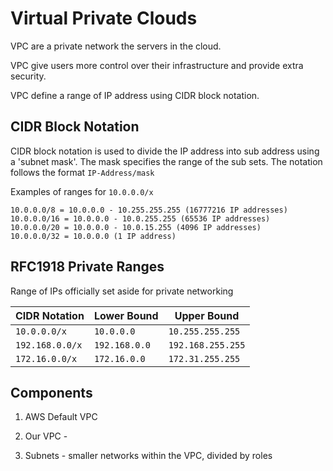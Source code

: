 # Virtual Private Clouds

VPC are a private network the servers in the cloud. 

VPC give users more control over their infrastructure and provide extra security.

VPC define a range of IP address using CIDR block notation.

## CIDR Block Notation

CIDR block notation is used to divide the IP address into sub address 
using a 'subnet mask'. The mask specifies the range of the sub sets. 
The notation follows the format `IP-Address/mask`

Examples of ranges for `10.0.0.0/x`

```
10.0.0.0/8 = 10.0.0.0 - 10.255.255.255 (16777216 IP addresses)
10.0.0.0/16 = 10.0.0.0 - 10.0.255.255 (65536 IP addresses)
10.0.0.0/20 = 10.0.0.0 - 10.0.15.255 (4096 IP addresses)
10.0.0.0/32 = 10.0.0.0 (1 IP address)
```

## RFC1918 Private Ranges

Range of IPs officially set aside for private networking

| CIDR Notation   | Lower Bound   | Upper Bound       |
| --------------- | ------------- | ----------------- |
| `10.0.0.0/x`    | `10.0.0.0`    | `10.255.255.255`  |
| `192.168.0.0/x` | `192.168.0.0` | `192.168.255.255` |
| `172.16.0.0/x`  | `172.16.0.0`  | `172.31.255.255`  |

## Components

1. AWS Default VPC

2. Our VPC - 

3. Subnets - smaller networks within the VPC, divided by roles


